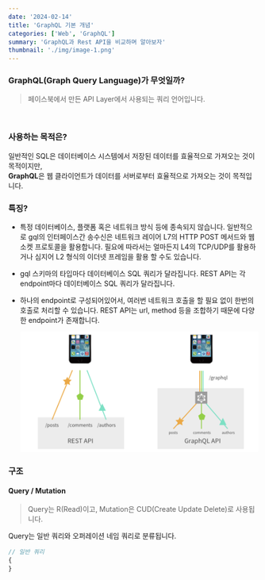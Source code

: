 ```yaml
---
date: '2024-02-14'
title: 'GraphQL 기본 개념'
categories: ['Web', 'GraphQL']
summary: 'GraphQL과 Rest API을 비교하며 알아보자'
thumbnail: './img/image-1.png'
---
```


### GraphQL(Graph Query Language)가 무엇일까?

> 페이스북에서 만든 API Layer에서 사용되는 쿼리 언어입니다.

<br/>

### 사용하는 목적은?

<div> 
일반적인 SQL은 데이터베이스 시스템에서 저장된 데이터를 효율적으로 가져오는 것이 목적이지만, <br/>
<b>GraphQL</b>은 웹 클라이언트가 데이터를 서버로부터 효율적으로 가져오는 것이 목적입니다.
</div>

### 특징?

- 특정 데이터베이스, 플랫폼 혹은 네트워크 방식 등에 종속되지 않습니다. 일반적으로 gql의 인터페이스간 송수신은 네트워크 레이어 L7의 HTTP POST 메서드와 웹소켓 프로토콜을 활용합니다. 필요에 따라서는 얼마든지 L4의 TCP/UDP를 활용하거나 심지어 L2 형식의 이더넷 프레임을 활용 할 수도 있습니다.

- gql 스키마의 타입마다 데이터베이스 SQL 쿼리가 달라집니다. REST API는 각 endpoint마다 데이터베이스 SQL 쿼리가 달라집니다.

- 하나의 endpoint로 구성되어있어서, 여러번 네트워크 호출을 할 필요 없이 한번의 호출로 처리할 수 있습니다.
  REST API는 url, method 등을 조합하기 때문에 다양한 endpoint가 존재합니다.

  ![endpoint 차이점](img/image-1.png)

### 구조

#### Query / Mutation

> Query는 R(Read)이고, Mutation은 CUD(Create Update Delete)로 사용됩니다.

Query는 일반 쿼리와 오퍼레이션 네임 쿼리로 분류됩니다.

```javascript
// 일반 쿼리
{
}
```
